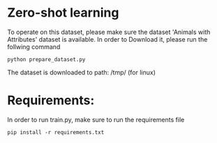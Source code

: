 # Zero-shot learning

To operate on this dataset, please make sure the dataset 'Animals with Attributes' dataset is available. In order to Download it, please run the follwing command

```
python prepare_dataset.py
```

The dataset is downloaded to path: /tmp/ (for linux)

# Requirements:
In order to run train.py, make sure to run the requirements file

```
pip install -r requirements.txt
```
